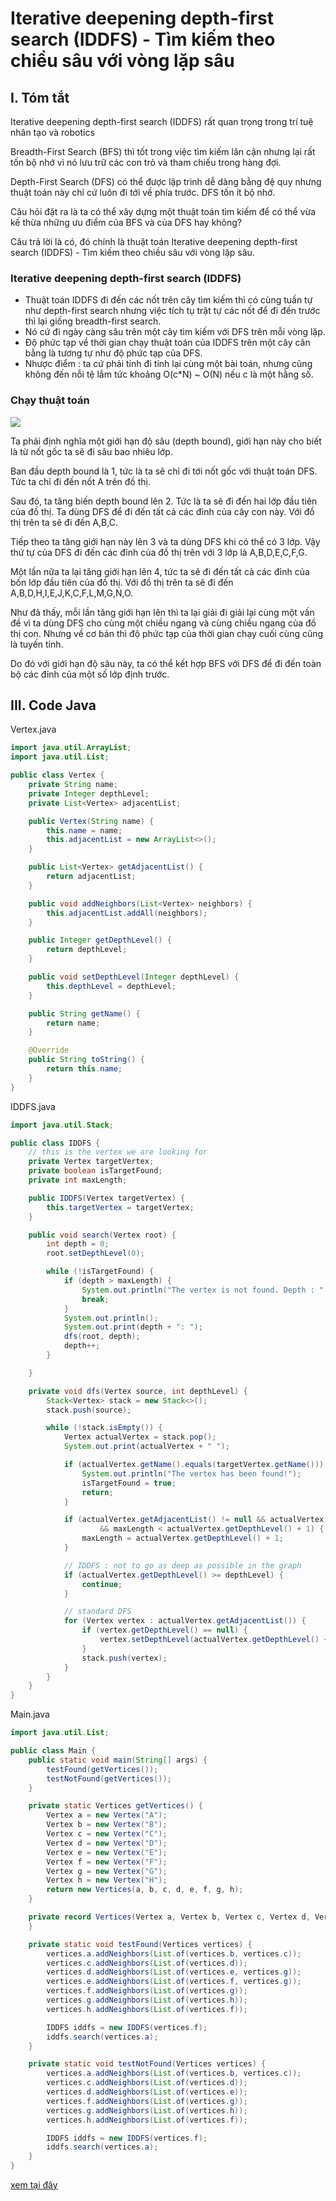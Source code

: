 # Iterative deepening depth-first search (IDDFS) - Tìm kiếm theo chiều sâu với vòng lặp sâu

## I. Tóm tắt

Iterative deepening depth-first search (IDDFS) rất quan trọng trong trí tuệ nhân tạo và robotics

Breadth-First Search (BFS) thì tốt trong việc tìm kiếm lân cận nhưng lại rất tốn bộ nhớ vì nó lưu trữ các con trỏ và tham chiếu trong hàng đợi.

Depth-First Search (DFS) có thể được lập trình dễ dàng bằng đệ quy nhưng thuật toán này chỉ cứ luôn đi tới về phía trước. DFS tốn ít bộ nhớ.

Câu hỏi đặt ra là ta có thể xây dựng một thuật toán tìm kiếm để có thể vừa kế thừa những ưu điểm của BFS và của DFS hay không?

Câu trả lời là có, đó chính là thuật toán Iterative deepening depth-first search (IDDFS) - Tìm kiếm theo chiều sâu với vòng lặp sâu.

### Iterative deepening depth-first search (IDDFS)

- Thuật toán IDDFS đi đến các nốt trên cây tìm kiếm thì có cùng tuần tự như depth-first search nhưng việc tích tụ trật tự các nốt để đi đến trước thì lại giống breadth-first search.
- Nó cứ đi ngày càng sâu trên một cây tìm kiếm với DFS trên mỗi vòng lặp.
- Độ phức tạp về thời gian chạy thuật toán của IDDFS trên một cây cân bằng là tương tự như độ phức tạp của DFS.
- Nhược điểm : ta cứ phải tính đi tính lại cùng một bài toán, nhưng cũng không đến nỗi tệ lắm tức khoảng O(c*N) ~ O(N) nếu c là một hằng số.

### Chạy thuật toán

![](diagrams/graph2.svg)

Ta phải định nghĩa một giới hạn độ sâu (depth bound), giới hạn này cho biết là từ nốt gốc ta sẽ đi sâu bao nhiêu lớp.

Ban đầu depth bound là 1, tức là ta sẽ chỉ đi tới nốt gốc với thuật toán DFS. Tức ta chỉ đi đến nốt A trên đồ thị.

Sau đó, ta tăng biến depth bound lên 2. Tức là ta sẽ đi đến hai lớp đầu tiên của đồ thị. Ta dùng DFS để đi đến tất cả các đỉnh của cây con này. Với đồ thị trên ta sẽ đi đến A,B,C.

Tiếp theo ta tăng giới hạn này lên 3 và ta dùng DFS khi có thể có 3 lớp. Vậy thứ tự của DFS đi đến các đỉnh của đồ thị trên với 3 lớp là A,B,D,E,C,F,G.

Một lần nữa ta lại tăng giới hạn lên 4, tức ta sẽ đi đến tất cả các đỉnh của bốn lớp đầu tiên của đồ thị. Với đồ thị trên ta sẽ đi đến A,B,D,H,I,E,J,K,C,F,L,M,G,N,O.

Như đã thấy, mỗi lần tăng giới hạn lên thì ta lại giải đi giải lại cùng một vấn đề vì ta dùng DFS cho cùng một chiều ngang và cùng chiều ngang của đồ thị con. Nhưng về cơ bản thì độ phức tạp của thời gian chạy cuối cùng cũng là tuyến tính.

Do đó với giới hạn độ sâu này, ta có thể kết hợp BFS với DFS để đi đến toàn bộ các đỉnh của một số lớp định trước. 


## III. Code Java

Vertex.java
````java
import java.util.ArrayList;
import java.util.List;

public class Vertex {
    private String name;
    private Integer depthLevel;
    private List<Vertex> adjacentList;

    public Vertex(String name) {
        this.name = name;
        this.adjacentList = new ArrayList<>();
    }

    public List<Vertex> getAdjacentList() {
        return adjacentList;
    }

    public void addNeighbors(List<Vertex> neighbors) {
        this.adjacentList.addAll(neighbors);
    }

    public Integer getDepthLevel() {
        return depthLevel;
    }

    public void setDepthLevel(Integer depthLevel) {
        this.depthLevel = depthLevel;
    }

    public String getName() {
        return name;
    }

    @Override
    public String toString() {
        return this.name;
    }
}
````

IDDFS.java
````java
import java.util.Stack;

public class IDDFS {
    // this is the vertex we are looking for
    private Vertex targetVertex;
    private boolean isTargetFound;
    private int maxLength;

    public IDDFS(Vertex targetVertex) {
        this.targetVertex = targetVertex;
    }

    public void search(Vertex root) {
        int depth = 0;
        root.setDepthLevel(0);

        while (!isTargetFound) {
            if (depth > maxLength) {
                System.out.println("The vertex is not found. Depth : " + depth + ", maxLength : " + maxLength);
                break;
            }
            System.out.println();
            System.out.print(depth + ": ");
            dfs(root, depth);
            depth++;
        }

    }

    private void dfs(Vertex source, int depthLevel) {
        Stack<Vertex> stack = new Stack<>();
        stack.push(source);

        while (!stack.isEmpty()) {
            Vertex actualVertex = stack.pop();
            System.out.print(actualVertex + " ");

            if (actualVertex.getName().equals(targetVertex.getName())) {
                System.out.println("The vertex has been found!");
                isTargetFound = true;
                return;
            }

            if (actualVertex.getAdjacentList() != null && actualVertex.getAdjacentList().size() > 0
                    && maxLength < actualVertex.getDepthLevel() + 1) {
                maxLength = actualVertex.getDepthLevel() + 1;
            }

            // IDDFS : not to go as deep as possible in the graph
            if (actualVertex.getDepthLevel() >= depthLevel) {
                continue;
            }

            // standard DFS
            for (Vertex vertex : actualVertex.getAdjacentList()) {
                if (vertex.getDepthLevel() == null) {
                    vertex.setDepthLevel(actualVertex.getDepthLevel() + 1);
                }
                stack.push(vertex);
            }
        }
    }
}
````

Main.java
````java
import java.util.List;

public class Main {
    public static void main(String[] args) {
        testFound(getVertices());
        testNotFound(getVertices());
    }

    private static Vertices getVertices() {
        Vertex a = new Vertex("A");
        Vertex b = new Vertex("B");
        Vertex c = new Vertex("C");
        Vertex d = new Vertex("D");
        Vertex e = new Vertex("E");
        Vertex f = new Vertex("F");
        Vertex g = new Vertex("G");
        Vertex h = new Vertex("H");
        return new Vertices(a, b, c, d, e, f, g, h);
    }

    private record Vertices(Vertex a, Vertex b, Vertex c, Vertex d, Vertex e, Vertex f, Vertex g, Vertex h) {
    }

    private static void testFound(Vertices vertices) {
        vertices.a.addNeighbors(List.of(vertices.b, vertices.c));
        vertices.c.addNeighbors(List.of(vertices.d));
        vertices.d.addNeighbors(List.of(vertices.e, vertices.g));
        vertices.e.addNeighbors(List.of(vertices.f, vertices.g));
        vertices.f.addNeighbors(List.of(vertices.g));
        vertices.g.addNeighbors(List.of(vertices.h));
        vertices.h.addNeighbors(List.of(vertices.f));

        IDDFS iddfs = new IDDFS(vertices.f);
        iddfs.search(vertices.a);
    }

    private static void testNotFound(Vertices vertices) {
        vertices.a.addNeighbors(List.of(vertices.b, vertices.c));
        vertices.c.addNeighbors(List.of(vertices.d));
        vertices.d.addNeighbors(List.of(vertices.e));
        vertices.f.addNeighbors(List.of(vertices.g));
        vertices.g.addNeighbors(List.of(vertices.h));
        vertices.h.addNeighbors(List.of(vertices.f));

        IDDFS iddfs = new IDDFS(vertices.f);
        iddfs.search(vertices.a);
    }
}
````

[xem tại đây](../../implementation/iterative_deepening_depth_first_search/src)

